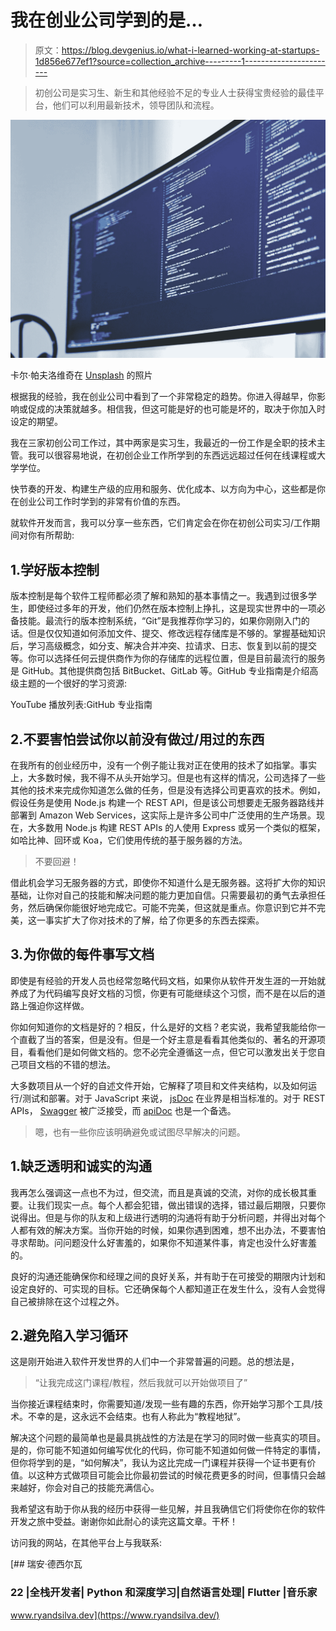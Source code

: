 # 我在创业公司学到的是…

> 原文：<https://blog.devgenius.io/what-i-learned-working-at-startups-1d856e677ef1?source=collection_archive---------1----------------------->

> 初创公司是实习生、新生和其他经验不足的专业人士获得宝贵经验的最佳平台，他们可以利用最新技术，领导团队和流程。

![](img/81d4bbe892ce55266b07f0d550ad4271.png)

卡尔·帕夫洛维奇在 [Unsplash](https://unsplash.com/s/photos/software-development?utm_source=unsplash&utm_medium=referral&utm_content=creditCopyText) 的照片

根据我的经验，我在创业公司中看到了一个非常稳定的趋势。你进入得越早，你影响或促成的决策就越多。相信我，但这可能是好的也可能是坏的，取决于你加入时设定的期望。

我在三家初创公司工作过，其中两家是实习生，我最近的一份工作是全职的技术主管。我可以很容易地说，在初创企业工作所学到的东西远远超过任何在线课程或大学学位。

快节奏的开发、构建生产级的应用和服务、优化成本、以方向为中心，这些都是你在创业公司工作时学到的非常有价值的东西。

就软件开发而言，我可以分享一些东西，它们肯定会在你在初创公司实习/工作期间对你有所帮助:

## 1.学好版本控制

版本控制是每个软件工程师都必须了解和熟知的基本事情之一。我遇到过很多学生，即使经过多年的开发，他们仍然在版本控制上挣扎，这是现实世界中的一项必备技能。最流行的版本控制系统，“Git”是我推荐你学习的，如果你刚刚入门的话。但是仅仅知道如何添加文件、提交、修改远程存储库是不够的。掌握基础知识后，学习高级概念，如分支、解决合并冲突、拉请求、日志、恢复到以前的提交等。你可以选择任何云提供商作为你的存储库的远程位置，但是目前最流行的服务是 GitHub。其他提供商包括 BitBucket、GitLab 等。GitHub 专业指南是介绍高级主题的一个很好的学习资源:

YouTube 播放列表:GitHub 专业指南

## 2.不要害怕尝试你以前没有做过/用过的东西

在我所有的创业经历中，没有一个例子能让我对正在使用的技术了如指掌。事实上，大多数时候，我不得不从头开始学习。但是也有这样的情况，公司选择了一些其他的技术来完成你知道怎么做的任务，但是没有选择公司更喜欢的技术。例如，假设任务是使用 Node.js 构建一个 REST API，但是该公司想要走无服务器路线并部署到 Amazon Web Services，这实际上是许多公司中广泛使用的生产场景。现在，大多数用 Node.js 构建 REST APIs 的人使用 Express 或另一个类似的框架，如哈比神、回环或 Koa，它们使用传统的基于服务器的方法。

> 不要回避！

借此机会学习无服务器的方式，即使你不知道什么是无服务器。这将扩大你的知识基础，让你对自己的技能和解决问题的能力更加自信。只需要最初的勇气去承担任务，然后确保你能很好地完成它。可能不完美，但这就是重点。你意识到它并不完美，这一事实扩大了你对技术的了解，给了你更多的东西去探索。

## 3.为你做的每件事写文档

即使是有经验的开发人员也经常忽略代码文档，如果你从软件开发生涯的一开始就养成了为代码编写良好文档的习惯，你更有可能继续这个习惯，而不是在以后的道路上强迫你这样做。

你如何知道你的文档是好的？相反，什么是好的文档？老实说，我希望我能给你一个直截了当的答案，但是没有。但是一个好主意是看看其他类似的、著名的开源项目，看看他们是如何做文档的。您不必完全遵循这一点，但它可以激发出关于您自己项目文档的不错的想法。

大多数项目从一个好的自述文件开始，它解释了项目和文件夹结构，以及如何运行/测试和部署。对于 JavaScript 来说， [jsDoc](https://jsdoc.app/) 在业界是相当标准的。对于 REST APIs， [Swagger](https://swagger.io/) 被广泛接受，而 [apiDoc](https://apidocjs.com/) 也是一个备选。

> 嗯，也有一些你应该明确避免或试图尽早解决的问题。

## 1.缺乏透明和诚实的沟通

我再怎么强调这一点也不为过，但交流，而且是真诚的交流，对你的成长极其重要。让我们现实一点。每个人都会犯错，做出错误的选择，错过最后期限，只要你说得出。但是与你的队友和上级进行透明的沟通将有助于分析问题，并得出对每个人都有效的解决方案。当你开始的时候，如果你遇到困难，想不出办法，不要害怕寻求帮助。问问题没什么好害羞的，如果你不知道某件事，肯定也没什么好害羞的。

良好的沟通还能确保你和经理之间的良好关系，并有助于在可接受的期限内计划和设定良好的、可实现的目标。它还确保每个人都知道正在发生什么，没有人会觉得自己被排除在这个过程之外。

## 2.避免陷入学习循环

这是刚开始进入软件开发世界的人们中一个非常普遍的问题。总的想法是，

> “让我完成这门课程/教程，然后我就可以开始做项目了”

当你接近课程结束时，你需要知道/发现一些有趣的东西，你开始学习那个工具/技术。不幸的是，这永远不会结束。也有人称此为“教程地狱”。

解决这个问题的最简单也是最具挑战性的方法是在学习的同时做一些真实的项目。是的，你可能不知道如何编写优化的代码，你可能不知道如何做一件特定的事情，但你将学到的是，“如何解决”，我认为这比完成一门课程并获得一个证书更有价值。以这种方式做项目可能会比你最初尝试的时候花费更多的时间，但事情只会越来越好，你会对自己的技能充满信心。

我希望这有助于你从我的经历中获得一些见解，并且我确信它们将使你在你的软件开发之旅中受益。谢谢你如此耐心的读完这篇文章。干杯！

访问我的网站，在其他平台上与我联系:

[](https://www.ryandsilva.dev/) [## 瑞安·德西尔瓦

### 22 |全栈开发者| Python 和深度学习|自然语言处理| Flutter |音乐家

www.ryandsilva.dev](https://www.ryandsilva.dev/)